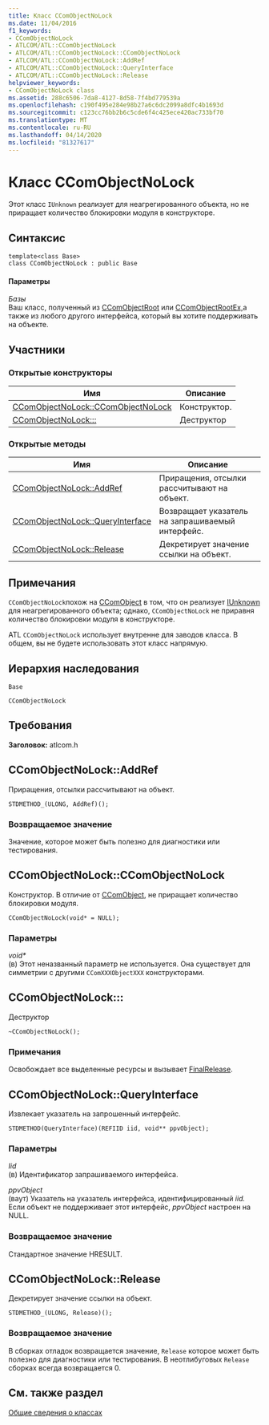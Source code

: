 ```yaml
---
title: Класс CComObjectNoLock
ms.date: 11/04/2016
f1_keywords:
- CComObjectNoLock
- ATLCOM/ATL::CComObjectNoLock
- ATLCOM/ATL::CComObjectNoLock::CComObjectNoLock
- ATLCOM/ATL::CComObjectNoLock::AddRef
- ATLCOM/ATL::CComObjectNoLock::QueryInterface
- ATLCOM/ATL::CComObjectNoLock::Release
helpviewer_keywords:
- CComObjectNoLock class
ms.assetid: 288c6506-7da8-4127-8d58-7f4bd779539a
ms.openlocfilehash: c190f495e284e98b27a6c6dc2099a8dfc4b1693d
ms.sourcegitcommit: c123cc76bb2b6c5cde6f4c425ece420ac733bf70
ms.translationtype: MT
ms.contentlocale: ru-RU
ms.lasthandoff: 04/14/2020
ms.locfileid: "81327617"
---
```

# <a name="ccomobjectnolock-class"></a>Класс CComObjectNoLock

Этот класс `IUnknown` реализует для неагрегированного объекта, но не приращает количество блокировки модуля в конструкторе.

## <a name="syntax"></a>Синтаксис

```
template<class Base>
class CComObjectNoLock : public Base
```

#### <a name="parameters"></a>Параметры

*Базы*<br/>
Ваш класс, полученный из [CComObjectRoot](../../atl/reference/ccomobjectroot-class.md) или [CComObjectRootEx,](../../atl/reference/ccomobjectrootex-class.md)а также из любого другого интерфейса, который вы хотите поддерживать на объекте.

## <a name="members"></a>Участники

### <a name="public-constructors"></a>Открытые конструкторы

|Имя|Описание|
|----------|-----------------|
|[CComObjectNoLock::CComObjectNoLock](#ccomobjectnolock)|Конструктор.|
|[CComObjectNoLock:::](#dtor)|Деструктор|

### <a name="public-methods"></a>Открытые методы

|Имя|Описание|
|----------|-----------------|
|[CComObjectNoLock::AddRef](#addref)|Приращения, отсылки рассчитывают на объект.|
|[CComObjectNoLock::QueryInterface](#queryinterface)|Возвращает указатель на запрашиваемый интерфейс.|
|[CComObjectNoLock::Release](#release)|Декретирует значение ссылки на объект.|

## <a name="remarks"></a>Примечания

`CComObjectNoLock`похож на [CComObject](../../atl/reference/ccomobject-class.md) в том, что он реализует [IUnknown](/windows/win32/api/unknwn/nn-unknwn-iunknown) для неагрегированного объекта; однако, `CComObjectNoLock` не приравня количество блокировки модуля в конструкторе.

ATL `CComObjectNoLock` использует внутренне для заводов класса. В общем, вы не будете использовать этот класс напрямую.

## <a name="inheritance-hierarchy"></a>Иерархия наследования

`Base`

`CComObjectNoLock`

## <a name="requirements"></a>Требования

**Заголовок:** atlcom.h

## <a name="ccomobjectnolockaddref"></a><a name="addref"></a>CComObjectNoLock::AddRef

Приращения, отсылки рассчитывают на объект.

```
STDMETHOD_(ULONG, AddRef)();
```

### <a name="return-value"></a>Возвращаемое значение

Значение, которое может быть полезно для диагностики или тестирования.

## <a name="ccomobjectnolockccomobjectnolock"></a><a name="ccomobjectnolock"></a>CComObjectNoLock::CComObjectNoLock

Конструктор. В отличие от [CComObject](../../atl/reference/ccomobject-class.md), не приращает количество блокировки модуля.

```
CComObjectNoLock(void* = NULL);
```

### <a name="parameters"></a>Параметры

<em>void\*</em><br/>
(в) Этот неназванный параметр не используется. Она существует для симметрии с другими `CComXXXObjectXXX` конструкторами.

## <a name="ccomobjectnolockccomobjectnolock"></a><a name="dtor"></a>CComObjectNoLock:::

Деструктор

```
~CComObjectNoLock();
```

### <a name="remarks"></a>Примечания

Освобождает все выделенные ресурсы и вызывает [FinalRelease](ccomobjectrootex-class.md#finalrelease).

## <a name="ccomobjectnolockqueryinterface"></a><a name="queryinterface"></a>CComObjectNoLock::QueryInterface

Извлекает указатель на запрошенный интерфейс.

```
STDMETHOD(QueryInterface)(REFIID iid, void** ppvObject);
```

### <a name="parameters"></a>Параметры

*Iid*<br/>
(в) Идентификатор запрашиваемого интерфейса.

*ppvObject*<br/>
(ваут) Указатель на указатель интерфейса, идентифицированный *iid.* Если объект не поддерживает этот интерфейс, *ppvObject* настроен на NULL.

### <a name="return-value"></a>Возвращаемое значение

Стандартное значение HRESULT.

## <a name="ccomobjectnolockrelease"></a><a name="release"></a>CComObjectNoLock::Release

Декретирует значение ссылки на объект.

```
STDMETHOD_(ULONG, Release)();
```

### <a name="return-value"></a>Возвращаемое значение

В сборках отладок возвращается значение, `Release` которое может быть полезно для диагностики или тестирования. В неотлибуговых `Release` сборках всегда возвращается 0.

## <a name="see-also"></a>См. также раздел

[Общие сведения о классах](../../atl/atl-class-overview.md)

